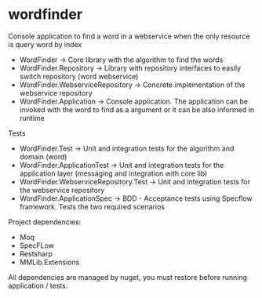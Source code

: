 # wordfinder
Console application to find a word in a webservice when the only resource is query word by index

- WordFinder -> Core library with the algorithm to find the words
- WordFinder.Repository -> Library with repository interfaces to easily switch repository (word webservice)
- WordFinder.WebserviceRepository -> Concrete implementation of the webservice repository
- WordFinder.Application -> Console application. The application can be invoked with the word to find as a argument or it can be also informed in runtime

Tests
- WordFinder.Test -> Unit and integration tests for the algorithm and domain (word)
- WordFinder.ApplicationTest -> Unit and integration tests for the application layer (messaging and integration with core lib)
- WordFinder.WebserviceRepository.Test -> Unit and integration tests for the webservice repository
- WordFinder.ApplicationSpec -> BDD - Acceptance tests using Specflow framework. Tests the two required scenarios


Project dependencies:
- Moq
- SpecFLow
- Restsharp
- MMLib.Extensions

All dependencies are managed by nuget, you must restore before running application / tests.


